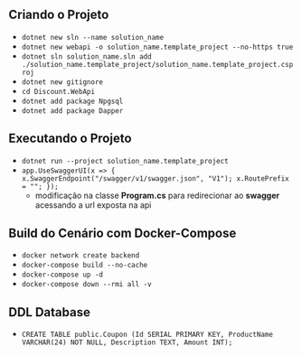 ## Criando o Projeto

* ```dotnet new sln --name solution_name```
* ```dotnet new webapi -o solution_name.template_project --no-https true```
* ```dotnet sln solution_name.sln add ./solution_name.template_project/solution_name.template_project.csproj```
* ```dotnet new gitignore```
* ```cd Discount.WebApi```
* ```dotnet add package Npgsql```
* ```dotnet add package Dapper```

## Executando o Projeto

* ```dotnet run --project solution_name.template_project```
* ```app.UseSwaggerUI(x => { x.SwaggerEndpoint("/swagger/v1/swagger.json", "V1"); x.RoutePrefix = ""; });```
  * modificação na classe **Program.cs** para redirecionar ao **swagger** acessando a url exposta na api

## Build do Cenário com Docker-Compose

* ```docker network create backend```
* ```docker-compose build --no-cache```
* ```docker-compose up -d```
* ```docker-compose down --rmi all -v```

## DDL Database

* ```CREATE TABLE public.Coupon (Id SERIAL PRIMARY KEY, ProductName VARCHAR(24) NOT NULL, Description TEXT, Amount INT);```